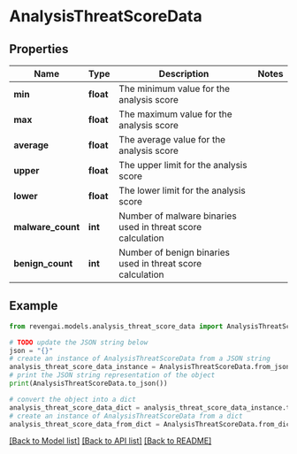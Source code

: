 # AnalysisThreatScoreData


## Properties

Name | Type | Description | Notes
------------ | ------------- | ------------- | -------------
**min** | **float** | The minimum value for the analysis score | 
**max** | **float** | The maximum value for the analysis score | 
**average** | **float** | The average value for the analysis score | 
**upper** | **float** | The upper limit for the analysis score | 
**lower** | **float** | The lower limit for the analysis score | 
**malware_count** | **int** | Number of malware binaries used in threat score calculation | 
**benign_count** | **int** | Number of benign binaries used in threat score calculation | 

## Example

```python
from revengai.models.analysis_threat_score_data import AnalysisThreatScoreData

# TODO update the JSON string below
json = "{}"
# create an instance of AnalysisThreatScoreData from a JSON string
analysis_threat_score_data_instance = AnalysisThreatScoreData.from_json(json)
# print the JSON string representation of the object
print(AnalysisThreatScoreData.to_json())

# convert the object into a dict
analysis_threat_score_data_dict = analysis_threat_score_data_instance.to_dict()
# create an instance of AnalysisThreatScoreData from a dict
analysis_threat_score_data_from_dict = AnalysisThreatScoreData.from_dict(analysis_threat_score_data_dict)
```
[[Back to Model list]](../README.md#documentation-for-models) [[Back to API list]](../README.md#documentation-for-api-endpoints) [[Back to README]](../README.md)



